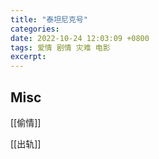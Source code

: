 ```yaml
---
title: "泰坦尼克号"
categories: 
date: 2022-10-24 12:03:09 +0800
tags: 爱情 剧情 灾难 电影
excerpt: 
---
```













## Misc

[[偷情]]

[[出轨]]


